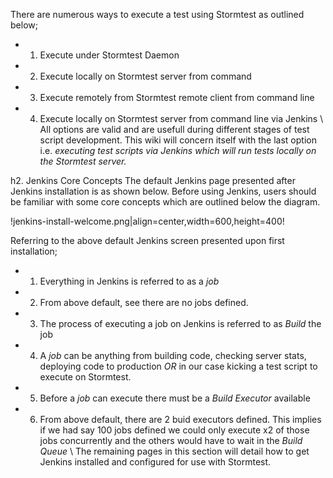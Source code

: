 There are numerous ways to execute a test using Stormtest as outlined below;

* 1) Execute under Stormtest Daemon
* 2) Execute locally on Stormtest server from command
* 3) Execute remotely from Stormtest remote client from command line
* 4) Execute locally on Stormtest server from command line via Jenkins
\\
All options are valid and are usefull during different stages of test script development. This wiki will concern itself with the last option i.e. *executing test scripts via Jenkins which will run tests locally on the Stormtest server.*

h2. Jenkins Core Concepts
The default Jenkins page presented after Jenkins installation is as shown below. Before using Jenkins, users should be familiar with some core concepts which are outlined below the diagram.

!jenkins-install-welcome.png|align=center,width=600,height=400!

Referring to the above default Jenkins screen presented upon first installation;

* 1) Everything in Jenkins is referred to as a *job*
* 2) From above default, see there are no jobs defined.
* 3) The process of executing a job on Jenkins is referred to as *Build* the job
* 4) A *job* can be anything from building code, checking server stats, deploying code to production *OR* in our case kicking a test script to execute on Stormtest. 
* 5) Before a *job* can execute there must be a *Build Executor* available
* 6) From above default, there are 2 buid executors defined. This implies if we had say 100 jobs defined we could only execute x2 of those jobs concurrently and the others would have to wait in the *Build Queue*
\\
The remaining pages in this section will detail how to get Jenkins installed and configured for use with Stormtest.
